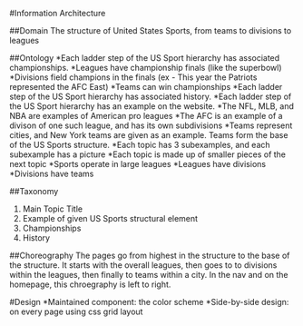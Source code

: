 #Information Architecture

##Domain
The structure of United States Sports, from teams to divisions to leagues

##Ontology
*Each ladder step of the US Sport hierarchy has associated championships.
  *Leagues have championship finals (like the superbowl)
  *Divisions field champions in the finals (ex - This year the Patriots represented the AFC East)
  *Teams can win championships 
*Each ladder step of the US Sport hierarchy has associated history.
*Each ladder step of the US Sport hierarchy has an example on the website.
  *The NFL, MLB, and NBA are examples of American pro leagues
  *The AFC is an example of a divison of one such league, and has its own subdivisions 
  *Teams represent cities, and New York teams are given as an example. Teams form the base of the US Sports structure.
*Each topic has 3 subexamples, and each subexample has a picture
*Each topic is made up of smaller pieces of the next topic 
  *Sports operate in large leagues
  *Leagues have divisions
  *Divisions have teams 
  
##Taxonomy
1. Main Topic Title 
1. Example of given US Sports structural element
  1. Championships
  1. History

##Choreography
The pages go from highest in the structure to the base of the structure. It starts with the overall leagues, then goes to to divisions within the leagues, then finally to teams within a city. In the nav and on the homepage, this chroegraphy is left to right.

#Design 
*Maintained component: the color scheme
*Side-by-side design: on every page using css grid layout

